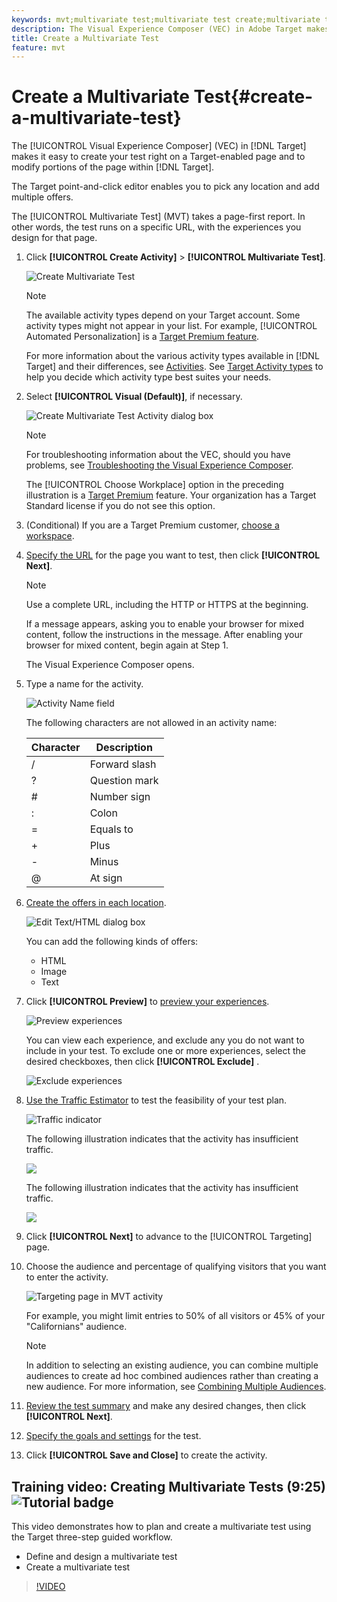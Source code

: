 ```yaml
---
keywords: mvt;multivariate test;multivariate test create;multivariate test creating;mvt create;mvt creating;mvt how;multivariate test how
description: The Visual Experience Composer (VEC) in Adobe Target makes it easy to create a Multivariate Test (MVT) right on a Target-enabled page and to modify portions of the page within Target.
title: Create a Multivariate Test
feature: mvt
---
```


# Create a Multivariate Test{#create-a-multivariate-test}

The [!UICONTROL Visual Experience Composer] (VEC) in [!DNL Target] makes it easy to create your test right on a Target-enabled page and to modify portions of the page within [!DNL Target].

The Target point-and-click editor enables you to pick any location and add multiple offers.

The [!UICONTROL Multivariate Test] (MVT) takes a page-first report. In other words, the test runs on a specific URL, with the experiences you design for that page. 

1. Click **[!UICONTROL Create Activity]** > **[!UICONTROL Multivariate Test]**.

   ![Create Multivariate Test](/help/c-activities/c-multivariate-testing/t-create-multivariate-test/assets/create-multivariate.png)

   >[!NOTE]
   >
   >The available activity types depend on your Target account. Some activity types might not appear in your list. For example, [!UICONTROL Automated Personalization] is a [Target Premium feature](/help/c-intro/intro.md#premium).
   >
   >For more information about the various activity types available in [!DNL Target] and their differences, see [Activities](/help/c-activities/activities.md#concept_D317A95A1AB54674BA7AB65C7985BA03). See [Target Activity types](/help/c-activities/target-activities-guide.md) to help you decide which activity type best suites your needs.

1. Select **[!UICONTROL Visual (Default)]**, if necessary.

   ![Create Multivariate Test Activity dialog box](/help/c-activities/c-multivariate-testing/t-create-multivariate-test/assets/create-mvt-dialog.png)

   >[!NOTE]
   >
   >For troubleshooting information about the VEC, should you have problems, see [Troubleshooting the Visual Experience Composer](/help/c-experiences/c-visual-experience-composer/r-troubleshoot-composer/troubleshoot-composer.md).
   >
   >The [!UICONTROL Choose Workplace] option in the preceding illustration is a [Target Premium](/help/c-intro/intro.md) feature. Your organization has a Target Standard license if you do not see this option.

1. (Conditional) If you are a Target Premium customer, [choose a workspace](/help/administrating-target/c-user-management/property-channel/property-channel.md).

1. [Specify the URL](/help/c-activities/c-multivariate-testing/t-create-multivariate-test/url.md#concept_C12E4A85FF3B4E518E3110F6CF1AF9C0) for the page you want to test, then click **[!UICONTROL Next]**.
   
   >[!NOTE]
   >
   >Use a complete URL, including the HTTP or HTTPS at the beginning.

   If a message appears, asking you to enable your browser for mixed content, follow the instructions in the message. After enabling your browser for mixed content, begin again at Step 1.

   The Visual Experience Composer opens.

1. Type a name for the activity.

   ![Activity Name field](/help/c-activities/c-multivariate-testing/t-create-multivariate-test/assets/activityname.png)

   The following characters are not allowed in an activity name:

   | Character | Description |
   |--- |--- |
   |/|Forward slash|
   |?|Question mark|
   |#|Number sign|
   |:|Colon|
   |=|Equals to|
   |+|Plus|
   |-|Minus|
   |@|At sign|

1. [Create the offers in each location](/help/c-activities/c-multivariate-testing/t-create-multivariate-test/add-offers.md#concept_DCE6B45C30F7419B8EC17AFDEE8D8AA6).

   ![Edit Text/HTML dialog box](/help/c-activities/c-multivariate-testing/t-create-multivariate-test/assets/editoffers.png)

   You can add the following kinds of offers:

    * HTML 
    * Image 
    * Text

1. Click **[!UICONTROL Preview]** to [preview your experiences](/help/c-activities/c-multivariate-testing/t-create-multivariate-test/preview-experiences.md).

   ![Preview experiences](/help/c-activities/c-multivariate-testing/t-create-multivariate-test/assets/preview-mvt.png)

   You can view each experience, and exclude any you do not want to include in your test. To exclude one or more experiences, select the desired checkboxes, then click **[!UICONTROL Exclude]** .

   ![Exclude experiences](/help/c-activities/c-multivariate-testing/t-create-multivariate-test/assets/preview-mvt-exclude.png)

1. [Use the Traffic Estimator](/help/c-activities/c-multivariate-testing/t-create-multivariate-test/traffic-estimator.md#task_71AA6922AFD447EA8C5E610A78ABA714) to test the feasibility of your test plan.

   ![Traffic indicator](/help/c-activities/c-multivariate-testing/t-create-multivariate-test/assets/mvt-traffic-indicator.png)

   The following illustration indicates that the activity has insufficient traffic.

   ![](assets/estimator.png)

   The following illustration indicates that the activity has insufficient traffic.

   ![](assets/estimator2.png)

1. Click **[!UICONTROL Next]** to advance to the [!UICONTROL Targeting] page.

1. Choose the audience and percentage of qualifying visitors that you want to enter the activity.

   ![Targeting page in MVT activity](/help/c-activities/c-multivariate-testing/t-create-multivariate-test/assets/mvt_audperc.png)

   For example, you might limit entries to 50% of all visitors or 45% of your "Californians" audience.

   >[!NOTE]
   >
   >In addition to selecting an existing audience, you can combine multiple audiences to create ad hoc combined audiences rather than creating a new audience. For more information, see [Combining Multiple Audiences](/help/c-target/combining-multiple-audiences.md#concept_A7386F1EA4394BD2AB72399C225981E5).

1. [Review the test summary](/help/c-activities/c-multivariate-testing/t-create-multivariate-test/test-summary.md#reference_971AB225963A4DC18EEB5B0E20F0A4A7) and make any desired changes, then click **[!UICONTROL Next]**.

1. [Specify the goals and settings](/help/c-activities/c-multivariate-testing/t-create-multivariate-test/goals-and-settings.md#reference_B25389FD6F3A4989801E740364B089CC) for the test.

1. Click **[!UICONTROL Save and Close]** to create the activity.

## Training video: Creating Multivariate Tests (9:25) ![Tutorial badge](/help/assets/tutorial.png)

This video demonstrates how to plan and create a multivariate test using the Target three-step guided workflow.

* Define and design a multivariate test 
* Create a multivariate test

>[!VIDEO](https://video.tv.adobe.com/v/17395)
